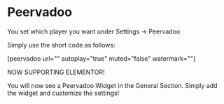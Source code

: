 # Peervadoo
You set which player you want under Settings -> Peervadoo

Simply use the short code as follows:

[peervadoo url="" autoplay="true" muted="false" watermark=""]

NOW SUPPORTING ELEMENTOR!

You will now see a Peervadoo Widget in the General Section. Simply add the widget and customize the settings!
